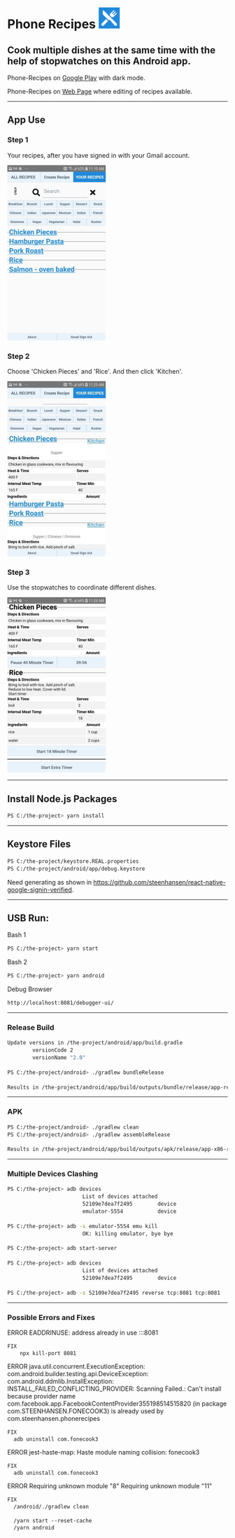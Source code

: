 







# Phone Recipes ![](./google-icons/google-icon-48.png)

## Cook multiple dishes at the same time with the help of stopwatches on this Android app.

Phone-Recipes on [Google Play](https://play.google.com/store/apps/details?id=com.fonecook3) with dark mode.

Phone-Recipes on [Web Page](https://phone-recipes.herokuapp.com) where editing of recipes available.


-------------------------------
## App Use


### Step 1
Your recipes, after you have signed in with your Gmail account.

![](google-icons/git-step-1.jpg)

### Step 2
Choose 'Chicken Pieces' and 'Rice'. And then click 'Kitchen'.

![](google-icons/git-step-2.jpg)


### Step 3
Use the stopwatches to coordinate different dishes.

![](google-icons/git-step-3.jpg)


-------------------------------
## Install Node.js Packages

```bash
PS C:/the-project> yarn install
```
-------------------------------
## Keystore Files

```bash
PS C:/the-project/keystore.REAL.properties
PS C:/the-project/android/app/debug.keystore
```

Need generating as shown in https://github.com/steenhansen/react-native-google-signin-verified.

-------------------------------

## USB Run:

  Bash 1

```bash
PS C:/the-project> yarn start
```

  Bash 2

```bash
PS C:/the-project> yarn android
```

  Debug Browser
```bash
http://localhost:8081/debugger-ui/
```


-------------------------------

### Release Build
```bash
Update versions in /the-project/android/app/build.gradle
        versionCode 2
        versionName "2.0"

PS C:/the-project/android> ./gradlew bundleRelease

Results in /the-project/android/app/build/outputs/bundle/release/app-release.aab
```


-------------------------------
### APK
```bash
PS C:/the-project/android> ./gradlew clean
PS C:/the-project/android> ./gradlew assembleRelease

Results in /the-project/android/app/build/outputs/apk/release/app-x86-release.apk
```

-------------------------------
### Multiple Devices Clashing

```bash
PS C:/the-project> adb devices
                        List of devices attached
                        52109e7dea7f2495        device
                        emulator-5554           device

PS C:/the-project> adb -s emulator-5554 emu kill
                        OK: killing emulator, bye bye

PS C:/the-project> adb start-server

PS C:/the-project> adb devices
                        List of devices attached
                        52109e7dea7f2495        device

PS C:/the-project> adb -s 52109e7dea7f2495 reverse tcp:8081 tcp:8081

```

-------------------------------

### Possible Errors and Fixes





ERROR
    EADDRINUSE: address already in use :::8081
  
    FIX
        npx kill-port 8081


ERROR
    java.util.concurrent.ExecutionException: com.android.builder.testing.api.DeviceException: com.android.ddmlib.InstallException: INSTALL_FAILED_CONFLICTING_PROVIDER: Scanning Failed.: Can't install because provider name com.facebook.app.FacebookContentProvider355198514515820 (in package com.STEENHANSEN.FONECOOK3) is already used by com.steenhansen.phonerecipes

    FIX
      adb uninstall com.fonecook3

ERROR
    jest-haste-map: Haste module naming collision: fonecook3

    FIX
      adb uninstall com.fonecook3


ERROR
    Requiring unknown module "8"
    Requiring unknown module "11"

    FIX
      /android/./gradlew clean

      /yarn start --reset-cache
      /yarn android
